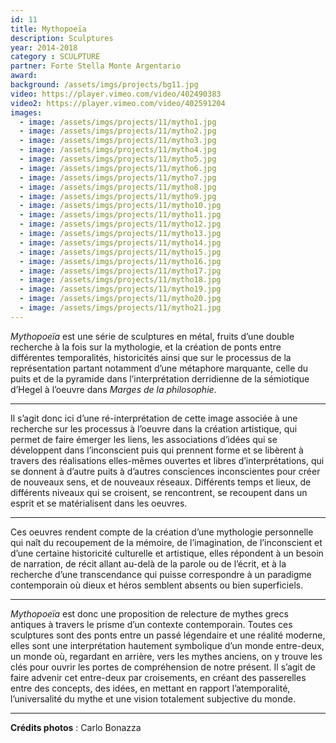 ```yaml
---
id: 11
title: Mythopoeïa
description: Sculptures
year: 2014-2018
category : SCULPTURE
partner: Forte Stella Monte Argentario
award:
background: /assets/imgs/projects/bg11.jpg
video: https://player.vimeo.com/video/402490383
video2: https://player.vimeo.com/video/402591204
images:
  - image: /assets/imgs/projects/11/mytho1.jpg
  - image: /assets/imgs/projects/11/mytho2.jpg
  - image: /assets/imgs/projects/11/mytho3.jpg
  - image: /assets/imgs/projects/11/mytho4.jpg
  - image: /assets/imgs/projects/11/mytho5.jpg
  - image: /assets/imgs/projects/11/mytho6.jpg
  - image: /assets/imgs/projects/11/mytho7.jpg
  - image: /assets/imgs/projects/11/mytho8.jpg
  - image: /assets/imgs/projects/11/mytho9.jpg
  - image: /assets/imgs/projects/11/mytho10.jpg
  - image: /assets/imgs/projects/11/mytho11.jpg
  - image: /assets/imgs/projects/11/mytho12.jpg
  - image: /assets/imgs/projects/11/mytho13.jpg
  - image: /assets/imgs/projects/11/mytho14.jpg
  - image: /assets/imgs/projects/11/mytho15.jpg
  - image: /assets/imgs/projects/11/mytho16.jpg
  - image: /assets/imgs/projects/11/mytho17.jpg
  - image: /assets/imgs/projects/11/mytho18.jpg
  - image: /assets/imgs/projects/11/mytho19.jpg
  - image: /assets/imgs/projects/11/mytho20.jpg
  - image: /assets/imgs/projects/11/mytho21.jpg
---
```

*Mythopoeïa* est une série de sculptures en métal, fruits d’une double recherche à la fois sur la mythologie, et la création de ponts entre différentes temporalités, historicités ainsi que sur le processus de la représentation partant notamment d’une métaphore marquante, celle du puits et de la pyramide dans l’interprétation derridienne de la sémiotique d’Hegel à l’oeuvre dans *Marges de la philosophie*.

---

Il s’agit donc ici d’une ré-interprétation de cette image associée à une recherche sur les processus à l’oeuvre dans la création artistique, qui permet de faire émerger les liens, les associations d’idées qui se développent dans l’inconscient puis qui prennent forme et se libèrent à travers des réalisations elles-mêmes ouvertes et libres d’interprétations, qui se donnent à d’autre puits à d’autres consciences inconscientes pour créer de nouveaux sens, et de nouveaux réseaux.
Différents temps et lieux, de différents niveaux qui se croisent, se rencontrent, se recoupent dans un esprit et se matérialisent dans les oeuvres.

---

Ces oeuvres rendent compte de la création d’une mythologie personnelle qui naît du recoupement de la mémoire, de l’imagination, de l’inconscient et d’une certaine historicité culturelle et artistique, elles répondent à un besoin de narration, de récit allant au-delà de la parole ou de l’écrit, et à la recherche d’une transcendance qui puisse correspondre à un paradigme contemporain où dieux et héros semblent absents ou bien superficiels.

---

*Mythopoeïa* est donc une proposition de relecture de mythes grecs antiques à travers le prisme d’un contexte contemporain.
Toutes ces sculptures sont des ponts entre un passé légendaire et une réalité moderne, elles sont une interprétation hautement symbolique d’un monde entre-deux, un monde où, regardant en arrière, vers les mythes anciens, on y trouve les clés pour ouvrir les portes de compréhension de notre présent.
Il s’agit de faire advenir cet entre-deux par croisements, en créant des passerelles entre des concepts, des idées, en mettant en rapport l’atemporalité, l’universalité du mythe et une vision totalement subjective du monde.

---

**Crédits photos** : Carlo Bonazza